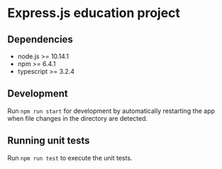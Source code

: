 # Express.js education project

## Dependencies
* node.js >= 10.14.1
* npm >= 6.4.1
* typescript >= 3.2.4

## Development

Run `npm run start` for development by automatically restarting the app when file changes in the directory are detected.

## Running unit tests

Run `npm run test` to execute the unit tests.